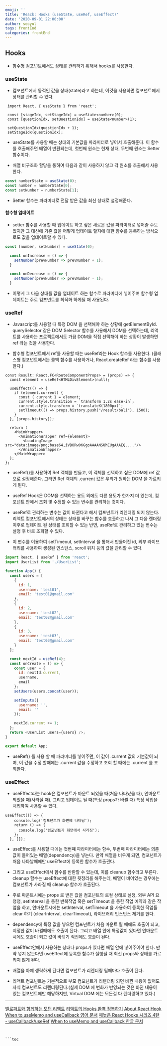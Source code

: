 ```yaml
---
emoji: ''
title: 'Reack: Hooks (useState, useRef, useEffect)'
date: '2020-09-01 22:00:00'
author: seoyul
tags: frontEnd
categories: frontEnd
---
```


## Hooks
- 함수형 컴포넌트에서도 상태를 관리하기 위해서 hooks를 사용한다.

### useState
- 컴포넌트에서 동적인 값을 상태(state)라고 하는데, 이것을 사용하면 컴포넌트에서 상태를 관리할 수 있다.

```tsx
 import React, { useState } from 'react';

 const [stageIdx, setStageIdx] = useState<number>(0);
 const [questionIdx, setQuestionIdx] = useState<number>(1);

 setQuestionIdx(questionIdx + 1);
 setStageIdx(questionIdx);
```

- useState를 사용할 때는 상태의 기본값을 파라미터로 넣어서 호출해준다. 이 함수를 호출해주면 배열이 반환되는데, 첫번째 원소는 현재 상태, 두번째 원소는 Setter함수이다.

- 배열 비구조화 할당을 통하여 다음과 같이 사용하지 않고 각 원소를 추출해서 사용한다.
```js
const numberState = useState(0);
const number = numberState[0];
const setNumber = numberState[1];
```

- Setter 함수는 파라미터로 전달 받은 값을 최신 상태로 설정해준다.

#### 함수형 업데이트
- setter 함수를 사용할 때 업데이트 하고 싶은 새로운 값을 파라미터로 넣어줄 수도 있지만 그 대신에 기존 값을 어떻게 업데이트 할지에 대한 함수를 등록하는 방식으로도 값을 업데이트할 수 있다.

```js
const [number, setNumber] = useState(0);

  const onIncrease = () => {
    setNumber(prevNumber => prevNumber + 1);
  }

  const onDecrease = () => {
    setNumber(prevNumber => prevNumber - 1);
  }
```

- 이렇게 그 다음 상태를 값을 업데이트 하는 함수로 파라미터에 넣어주며 함수형 업데이트는 주로 컴포넌트를 최적화 하게될 때 사용된다.

### useRef
- Javascript를 사용할 때 특정 DOM 을 선택해야 하는 상황에 getElementById. querySelector 같은 DOM Selector 함수를 사용해서 DOM을 선택하는데, 리액트를 사용하는 프로젝트에서도 가끔 DOM을 직접 선택해야 하는 상황이 발생하면 ref 라는 것을 사용한다.

- 함수형 컴포넌트에서 ref를 사용할 때는 useRef라는 Hook 함수를 사용한다. (클래스형 컴포넌트에서는 콜백 함수를 사용하거나, React.createRef 라는 함수를 사용한다.)

```tsx
const Result: React.FC<RouteComponentProps> = (props) => {
  const element = useRef<HTMLDivElement>(null);

  useEffect(() => {
    if (element.current) {
      const { current } = element;
      current.style.transition = `transform 1.2s ease-in`;
      current.style.transform = `translateX(1800px)`;
      setTimeout(() => props.history.push("/result/bali"), 1500);
    }
  }, [props.history]);

  return (
    <MainWrapper>
      <AnimationWrapper ref={element}>
        <LoadingImage                                     		src="data:image/png;base64,iVBORw0KGgoAAAANSUhEUgAAAEQ...."/>
      </AnimationWrapper>
    </MainWrapper>
  );
};
```
- useRef()를 사용하여 Ref 객체를 만들고, 이 객체를 선택하고 싶은 DOM에 ref 값으로 설정해준다. 그러면 Ref 객체의 .current 값은 우리가 원하는 DOM 을 가르키게 된다.

- useRef Hook은 DOM을 선택하는 용도 외에도 다른 용도가 한가지 더 있는데, 컴포넌트 안에서 조회 및 수정할 수 있는 변수를 관리하는 것이다.

- useRef로 관리하는 변수는 값이 바뀐다고 해서 컴포넌트가 리렌더링 되지 않는다. 리액트 컴포넌트에서의 상태는 상태를 바꾸는 함수를 호출하고 나서 그 다음 렌더링 이후로 업데이트 된 상태를 조회할 수 있는 반면, useRef로 관리하고 있는 변수는 설정 후 바로 조회할 수 있다.

- 이 변수를 이용하여 setTimeout, setInterval 을 통해서 만들어진 id,
외부 라이브러리를 사용하여 생성된 인스턴스, scroll 위치 등의 값을 관리할 수 있다.

```js
import React, { useRef } from 'react';
import UserList from './UserList';

function App() {
  const users = [
    {
      id: 1,
      username: 'test01',
      email: 'test01@gmail.com'
    },
    {
      id: 2,
      username: 'test02',
      email: 'test02@gmail.com'
    },
    {
      id: 3,
      username: 'test03',
      email: 'test03@gmail.com'
    }
  ];

  const nextId = useRef(4);
  const onCreate = () => {
    const user = {
      id: nextId.current,
      username,
      email
    };
    setUsers(users.concat(user));

    setInputs({
      username: '',
      email: ''
    });

    nextId.current += 1;
  };
  return <UserList users={users} />;
}

export default App;
```

- useRef() 를 사용 할 때 파라미터를 넣어주면, 이 값이 .current 값의 기본값이 되며, 이 값을 수정 할때에는 .current 값을 수정하고 조회 할 때에는 .current 를 조회한다.

### useEffect
- useEffect라는 hook은 컴포넌트가 마운트 되었을 때(처음 나타났을 때), 언마운트 되었을 때(사라질 때), 그리고 업데이트 될 때(특정 props가 바뀔 때) 특정 작업을 처리하여 사용할 수 있다.
```
useEffect(() => {
    console.log('컴포넌트가 화면에 나타남');
    return () => {
      console.log('컴포넌트가 화면에서 사라짐');
    };
  }, []);
```

- useEffect를 사용할 때에는 첫번쨰 파라미터에는 함수, 두번째 파라미터에는 의존값이 들어있는 배열(dependency)을 넣는다. 만약 배열을 비우게 되면, 컴포넌트가 처음 나타날때에만 useEffect에 등록한 함수가 호출괸다.

- 그리고 useEffect에서 함수를 반환할 수 있는데, 이를 cleanup 함수라고 부른다. cleanup 함수는 useEffect에 대한 뒷정리를 해주는데, 배열이 비어있는 경우에는 컴포넌트가 사라질 때 cleanup 함수가 호출된다.

- 주로 마운트시에는 props 로 받은 값을 컴포넌트의 로컬 상태로 설정, 외부 API 요청청, setInterval 을 통한 반복작업 혹은 setTimeout 을 통한 작업 예약과 같은 작업을 하고, 언마운트시에는 setInterval, setTimeout 을 사용하여 등록한 작업들 clear 하기 (clearInterval, clearTimeout), 라이브러리 인스턴스 제거를 한다.

- dependency에 특정 값을 넣으면 컴포넌트가 처음 마운트 될 때에도 호출이 되고, 지정한 값이 바뀔때에도 호출이 된다. 그리고 배열 안에 특정값이 있다면 언마운트시에도 호출이 되고 값이 바뀌기 직전에도 호출이 된다.

- useEffect안에서 사용하는 상태나 props가 있다면 배열 안에 넣어주어야 한다. 만약 넣지 않는다면 useEffect에 등록한 함수가 실행될 때 최신 props와 상태를 가르키지 않게 된다.

- 배열을 아예 생략하게 된다면 컴포넌트가 리렌더링 될때마다 호출이 된다.

- 리액트 컴포넌트는 기본적으로 부모 컴포넌트가 리렌더링 되면 바뀐 내용이 없어도 자식 컴포넌트도 리렌더링된다.(실제 DOM 에 변화가 반영되는 것은 바뀐 내용이 있는 컴포넌트에만 해당하지만, Virtual DOM 에는 모든걸 다 렌더링하고 있다.)




***
[벨로퍼트와 함께하는 모던 리액트](https://react.vlpt.us/basic/07-useState.html)
[리액트의 Hooks 완벽 정복하기](https://velog.io/@velopert/react-hooks#9-다른-hooks)
[About React Hook](https://medium.com/vingle-tech-blog/react-hook-ec3f25c2d8fa)
[When to useMemo and useCallback 영어 문서](https://kentcdodds.com/blog/usememo-and-usecallback)
[때늦은 React Hooks 시리즈 4탄 - useCallback/useRef](https://gist.github.com/ninanung/767ca722befa8b0affe51ffa0064296b)
[When to useMemo and useCallback 한글 문서](https://ideveloper2.dev/blog/2019-06-14--when-to-use-memo-and-use-callback/)
```


```toc

```
